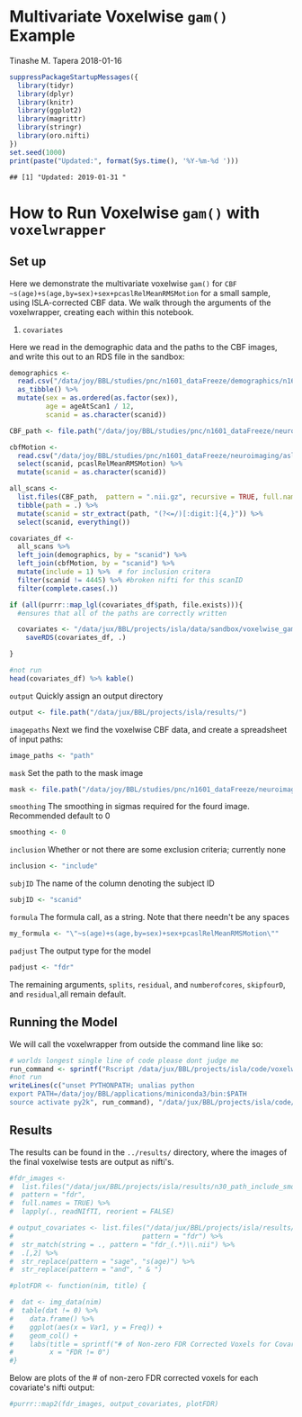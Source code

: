 Multivariate Voxelwise `gam()` Example
================
Tinashe M. Tapera
2018-01-16

``` r
suppressPackageStartupMessages({
  library(tidyr)
  library(dplyr)
  library(knitr)
  library(ggplot2)
  library(magrittr)
  library(stringr)
  library(oro.nifti)
})
set.seed(1000)
print(paste("Updated:", format(Sys.time(), '%Y-%m-%d ')))
```

    ## [1] "Updated: 2019-01-31 "

How to Run Voxelwise `gam()` with `voxelwrapper`
================================================

Set up
------

Here we demonstrate the multivariate voxelwise `gam()` for `CBF ~s(age)+s(age,by=sex)+sex+pcaslRelMeanRMSMotion` for a small sample, using ISLA-corrected CBF data. We walk through the arguments of the voxelwrapper, creating each within this notebook.

1.  `covariates`

Here we read in the demographic data and the paths to the CBF images, and write this out to an RDS file in the sandbox:

``` r
demographics <-
  read.csv("/data/joy/BBL/studies/pnc/n1601_dataFreeze/demographics/n1601_demographics_go1_20161212.csv") %>%
  as_tibble() %>%
  mutate(sex = as.ordered(as.factor(sex)),
         age = ageAtScan1 / 12,
         scanid = as.character(scanid))

CBF_path <- file.path("/data/joy/BBL/studies/pnc/n1601_dataFreeze/neuroimaging/asl/voxelwiseMaps_cbf")

cbfMotion <-
  read.csv("/data/joy/BBL/studies/pnc/n1601_dataFreeze/neuroimaging/asl/n1601_PcaslQaData_20170403.csv") %>%
  select(scanid, pcaslRelMeanRMSMotion) %>%
  mutate(scanid = as.character(scanid))

all_scans <-
  list.files(CBF_path,  pattern = ".nii.gz", recursive = TRUE, full.names = TRUE) %>%
  tibble(path = .) %>%
  mutate(scanid = str_extract(path, "(?<=/)[:digit:]{4,}")) %>%
  select(scanid, everything())

covariates_df <-
  all_scans %>%
  left_join(demographics, by = "scanid") %>%
  left_join(cbfMotion, by = "scanid") %>%
  mutate(include = 1) %>%  # for inclusion critera
  filter(scanid != 4445) %>% #broken nifti for this scanID
  filter(complete.cases(.))

if (all(purrr::map_lgl(covariates_df$path, file.exists))){
  #ensures that all of the paths are correctly written

  covariates <- "/data/jux/BBL/projects/isla/data/sandbox/voxelwise_gam_covariates.rds" %T>%
    saveRDS(covariates_df, .)

}
```

``` r
#not run
head(covariates_df) %>% kable()
```

`output` Quickly assign an output directory

``` r
output <- file.path("/data/jux/BBL/projects/isla/results/")
```

`imagepaths` Next we find the voxelwise CBF data, and create a spreadsheet of input paths:

``` r
image_paths <- "path"
```

`mask` Set the path to the mask image

``` r
mask <- file.path("/data/joy/BBL/studies/pnc/n1601_dataFreeze/neuroimaging/asl/gm10pcalcovemask.nii.gz")
```

`smoothing` The smoothing in sigmas required for the fourd image. Recommended default to 0

``` r
smoothing <- 0
```

`inclusion` Whether or not there are some exclusion criteria; currently none

``` r
inclusion <- "include"
```

`subjID` The name of the column denoting the subject ID

``` r
subjID <- "scanid"
```

`formula` The formula call, as a string. Note that there needn't be any spaces

``` r
my_formula <- "\"~s(age)+s(age,by=sex)+sex+pcaslRelMeanRMSMotion\""
```

`padjust` The output type for the model

``` r
padjust <- "fdr"
```

The remaining arguments, `splits`, `residual`, and `numberofcores`, `skipfourD`, and `residual`,all remain default.

Running the Model
-----------------

We will call the voxelwrapper from outside the command line like so:

``` r
# worlds longest single line of code please dont judge me
run_command <- sprintf("Rscript /data/jux/BBL/projects/isla/code/voxelwiseWrappers/gam_voxelwise.R -c %s -o %s -p %s -m %s -s %s -i %s -u %s -f %s -a %s -n 5 -s 0 -k 10", covariates, output, image_paths, mask, smoothing, inclusion, subjID, my_formula, padjust)
#not run
writeLines(c("unset PYTHONPATH; unalias python
export PATH=/data/joy/BBL/applications/miniconda3/bin:$PATH
source activate py2k", run_command), "/data/jux/BBL/projects/isla/code/qsub_Calls/RunVoxelwiseRawCBF.Sh")
```

Results
-------

The results can be found in the `../results/` directory, where the images of the final voxelwise tests are output as nifti's.

``` r
#fdr_images <-
#  list.files("/data/jux/BBL/projects/isla/results/n30_path_include_smooth0/n30gam_Cov_sage_sagebysex_sex_pcaslRelMeanRMSMotion/",
#  pattern = "fdr",
#  full.names = TRUE) %>%
#  lapply(., readNIfTI, reorient = FALSE)

# output_covariates <- list.files("/data/jux/BBL/projects/isla/results/n30_path_include_smooth0/n30gam_Cov_sage_sagebysex_sex_pcaslRelMeanRMSMotion/",
#                                pattern = "fdr") %>%
#  str_match(string = ., pattern = "fdr_(.*)\\.nii") %>%
#  .[,2] %>%
#  str_replace(pattern = "sage", "s(age)") %>%
#  str_replace(pattern = "and", " & ")

#plotFDR <- function(nim, title) {

#  dat <- img_data(nim)
#  table(dat != 0) %>%
#    data.frame() %>%
#    ggplot(aes(x = Var1, y = Freq)) +
#    geom_col() +
#    labs(title = sprintf("# of Non-zero FDR Corrected Voxels for Covariate: %s", title),
#         x = "FDR != 0")
#}
```

Below are plots of the \# of non-zero FDR corrected voxels for each covariate's nifti output:

``` r
#purrr::map2(fdr_images, output_covariates, plotFDR)
```
